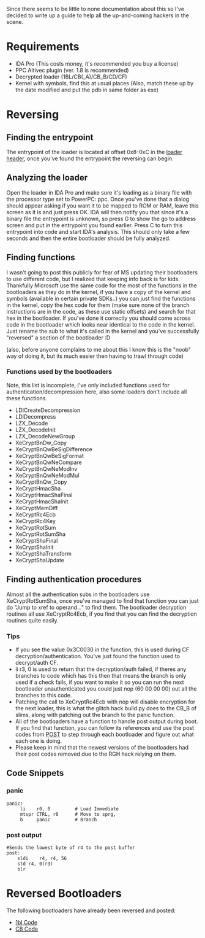 Since there seems to be little to none documentation about this so I've
decided to write up a guide to help all the up-and-coming hackers in the
scene.

# Requirements

  - IDA Pro (This costs money, it's recommended you buy a license)
  - PPC Altivec plugin (ver. 1.8 is recommended)
  - Decrypted loader (1BL/CB(_A)/CB_B/CD/CF)
  - Kernel with symbols, find this at usual places (Also, match these up
    by the date modified and put the pdb in same folder as exe)

# Reversing

## Finding the entrypoint

The entrypoint of the loader is located at offset 0x8-0xC in the [loader
header](Bootloaders), once you've found the entrypoint the
reversing can begin.

## Analyzing the loader

Open the loader in IDA Pro and make sure it's loading as a binary file
with the processor type set to PowerPC: ppc. Once you've done that a
dialog should appear asking if you want it to be mapped to ROM or RAM,
leave this screen as it is and just press OK.
IDA will then notify you that since it's a binary file the entrypoint is
unknown, so press G to show the go to address screen and put in the
entrypoint you found earlier.
Press C to turn this entrypoint into code and start IDA's analysis. This
should only take a few seconds and then the entire bootloader should be
fully analyzed.

## Finding functions

I wasn't going to post this publicly for fear of MS updating their
bootloaders to use different code, but I realized that keeping info back
is for kids.
Thankfully Microsoft use the same code for the most of the functions in
the bootloaders as they do in the kernel, if you have a copy of the
kernel and symbols (available in certain private SDKs..) you can just
find the functions in the kernel, copy the hex code for them (make sure
none of the branch instructions are in the code, as these use static
offsets) and search for that hex in the bootloader. If you've done it
correctly you should come across code in the bootloader which looks near
identical to the code in the kernel. Just rename the sub to what it's
called in the kernel and you've successfully "reversed" a section of the
bootloader :D

(also, before anyone complains to me about this I know this is the
"noob" way of doing it, but its much easier then having to trawl through
code)

### Functions used by the bootloaders

Note, this list is incomplete, I've only included functions used for
authentication/decompression here, also some loaders don't include all
these functions.

  - LDICreateDecompression
  - LDIDecompress
  - LZX_Decode
  - LZX_DecodeInit
  - LZX_DecodeNewGroup
  - XeCryptBnDw_Copy
  - XeCryptBnQwBeSigDifference
  - XeCryptBnQwBeSigFormat
  - XeCryptBnQwNeCompare
  - XeCryptBnQwNeModInv
  - XeCryptBnQwNeModMul
  - XeCryptBnQw_Copy
  - XeCryptHmacSha
  - XeCryptHmacShaFinal
  - XeCryptHmacShaInit
  - XeCryptMemDiff
  - XeCryptRc4Ecb
  - XeCryptRc4Key
  - XeCryptRotSum
  - XeCryptRotSumSha
  - XeCryptShaFinal
  - XeCryptShaInit
  - XeCryptShaTransform
  - XeCryptShaUpdate

## Finding authentication procedures

Almost all the authentication subs in the bootloaders use
XeCryptRotSumSha, once you've managed to find that function you can just
do "Jump to xref to operand..." to find them. The bootloader decryption
routines all use XeCryptRc4Ecb, if you find that you can find the
decryption routines quite easily.

### Tips

  - If you see the value 0x3C0030 in the function, this is used during
    CF decryption/authentication. You've just found the function used to
    decrypt/auth CF.
  - li r3, 0 is used to return that the decryption/auth failed, if
    theres any branches to code which has this then that means the
    branch is only used if a check fails, if you want to make it so you
    can run the next bootloader unauthenticated you could just nop (60
    00 00 00) out all the branches to this code.
  - Patching the call to XeCryptRc4Ecb with nop will disable encryption
    for the next loader, this is what the glitch hack build.py does to
    the CB_B of slims, along with patching out the branch to the panic
    function.
  - All of the bootloaders have a function to handle post output during
    boot. If you find that function, you can follow its references and
    use the post codes from [POST](POST) to step through each
    bootloader and figure out what each one is doing.
  - Please keep in mind that the newest versions of the bootloaders had
    their post codes removed due to the RGH hack relying on them.

## Code Snippets

### panic

    panic:
         li    r0, 0         # Load Immediate
         mtspr CTRL, r0      # Move to sprg,
         b     panic         # Branch

### post output

    #Sends the lowest byte of r4 to the post buffer
    post:
        sldi    r4, r4, 56
        std r4, 0(r3)
        blr

# Reversed Bootloaders

The following bootloaders have already been reversed and posted:

  - [1bl Code](1bl_Code)
  - [CB Code](CB_Code)
